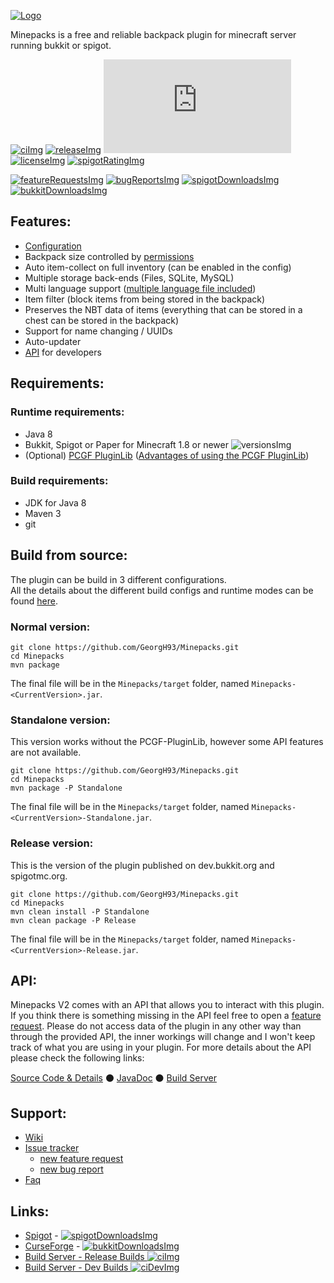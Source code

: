 <!-- Variables (this block will not be visible in the readme -->
[banner]: https://pcgamingfreaks.at/images/minepacks.png
[spigot]: https://www.spigotmc.org/resources/19286/
[spigotRatingImg]: https://img.shields.io/badge/dynamic/json.svg?color=brightgreen&label=rating&query=%24.rating.average&suffix=%20%2F%205&url=https%3A%2F%2Fapi.spiget.org%2Fv2%2Fresources%2F19286
[spigotDownloadsImg]: https://img.shields.io/badge/dynamic/json.svg?color=brightgreen&label=downloads%20%28spigotmc.org%29&query=%24.downloads&url=https%3A%2F%2Fapi.spiget.org%2Fv2%2Fresources%2F19286
[bukkit]: https://dev.bukkit.org/projects/minepacks
[bukkitDownloadsImg]: https://cf.way2muchnoise.eu/full_minepacks_downloads.svg
[versionsImg]: https://cf.way2muchnoise.eu/versions/minepacks.svg
[issues]: https://github.com/GeorgH93/Minepacks/issues
[wiki]: https://github.com/GeorgH93/Minepacks/wiki
[wikiFAQ]: https://github.com/GeorgH93/Minepacks/wiki/FAQ
[wikiPermissions]: https://github.com/GeorgH93/Minepacks/wiki/Permissions
[release]: https://github.com/GeorgH93/Minepacks/releases/latest
[releaseImg]: https://img.shields.io/github/release/GeorgH93/Minepacks.svg?label=github%20release
[license]: https://github.com/GeorgH93/Minepacks/blob/master/LICENSE
[licenseImg]: https://img.shields.io/github/license/GeorgH93/Minepacks.svg
[ci]: https://ci.pcgamingfreaks.at/job/Minepacks/
[ciImg]: https://ci.pcgamingfreaks.at/job/Minepacks/badge/icon
[ciDev]: https://ci.pcgamingfreaks.at/job/Minepacks%20Dev/
[ciDevImg]: https://ci.pcgamingfreaks.at/job/Minepacks%20Dev/badge/icon
[apiVersionImg]: https://img.shields.io/badge/dynamic/xml.svg?label=api-version&query=%2F%2Frelease[1]&url=https%3A%2F%2Frepo.pcgamingfreaks.at%2Frepository%2Fmaven-releases%2Fat%2Fpcgamingfreaks%2FMinepacks-API%2Fmaven-metadata.xml
[api]: https://github.com/GeorgH93/Minepacks/tree/master/Minepacks-API
[apiJavaDoc]: https://ci.pcgamingfreaks.at/job/Minepacks%20API/javadoc/
[apiBuilds]: https://ci.pcgamingfreaks.at/job/Minepacks%20API/
[bugReports]: https://github.com/GeorgH93/Minepacks/issues?q=is%3Aissue+is%3Aopen+label%3Abug
[bugReportsImg]: https://img.shields.io/github/issues/GeorgH93/Minepacks/bug.svg?label=bug%20reports
[reportBug]: https://github.com/GeorgH93/Minepacks/issues/new?labels=bug&template=bug.md
[featureRequests]: https://github.com/GeorgH93/Minepacks/issues?q=is%3Aissue+is%3Aopen+label%3Aenhancement
[featureRequestsImg]: https://img.shields.io/github/issues/GeorgH93/Minepacks/enhancement.svg?label=feature%20requests&color=informational
[requestFeature]: https://github.com/GeorgH93/Minepacks/issues/new?labels=enhancement&template=feature.md
[config]: https://github.com/GeorgH93/Minepacks/blob/master/Minepacks/resources/config.yml
[pcgfPluginLib]: https://github.com/GeorgH93/PCGF_PluginLib
[pcgfPluginLibAdvantages]: https://github.com/GeorgH93/Minepacks/wiki/Build-and-Mode-comparison#Advantages-of-using-the-PCGF-PluginLib
[languages]: https://github.com/GeorgH93/Minepacks/tree/master/Minepacks/resources/lang
<!-- End of variables block -->

[![Logo][banner]][spigot]

Minepacks is a free and reliable backpack plugin for minecraft server running bukkit or spigot.

[![ciImg]][ci] [![releaseImg]][release]
[![apiVersionImg]][api] [![licenseImg]][license] [![spigotRatingImg]][spigot]

[![featureRequestsImg]][featureRequests] [![bugReportsImg]][bugReports]
[![spigotDownloadsImg]][spigot] [![bukkitDownloadsImg]][bukkit]

## Features:
* [Configuration][config]
* Backpack size controlled by [permissions][wikiPermissions]
* Auto item-collect on full inventory (can be enabled in the config)
* Multiple storage back-ends (Files, SQLite, MySQL)
* Multi language support ([multiple language file included][languages])
* Item filter (block items from being stored in the backpack)
* Preserves the NBT data of items (everything that can be stored in a chest can be stored in the backpack)
* Support for name changing / UUIDs
* Auto-updater
* [API][api] for developers

## Requirements:
### Runtime requirements:
* Java 8
* Bukkit, Spigot or Paper for Minecraft 1.8 or newer ![versionsImg]
* (Optional) [PCGF PluginLib][pcgfPluginLib] ([Advantages of using the PCGF PluginLib][pcgfPluginLibAdvantages])

### Build requirements:

* JDK for Java 8
* Maven 3
* git

## Build from source:
The plugin can be build in 3 different configurations.  
All the details about the different build configs and runtime modes can be found [here](https://github.com/GeorgH93/Minepacks/wiki/Build-and-Mode-comparison).

### Normal version:
```
git clone https://github.com/GeorgH93/Minepacks.git
cd Minepacks
mvn package
```
The final file will be in the `Minepacks/target` folder, named `Minepacks-<CurrentVersion>.jar`.

### Standalone version:
This version works without the PCGF-PluginLib, however some API features are not available.
```
git clone https://github.com/GeorgH93/Minepacks.git
cd Minepacks
mvn package -P Standalone
```
The final file will be in the `Minepacks/target` folder, named `Minepacks-<CurrentVersion>-Standalone.jar`.

### Release version:
This is the version of the plugin published on dev.bukkit.org and spigotmc.org.
```
git clone https://github.com/GeorgH93/Minepacks.git
cd Minepacks
mvn clean install -P Standalone
mvn clean package -P Release
```
The final file will be in the `Minepacks/target` folder, named `Minepacks-<CurrentVersion>-Release.jar`.

## API:
Minepacks V2 comes with an API that allows you to interact with this plugin.
If you think there is something missing in the API feel free to open a [feature request][requestFeature].
Please do not access data of the plugin in any other way than through the provided API, the inner workings will change and I won't keep track of what you are using in your plugin.
For more details about the API please check the following links:

[Source Code & Details][api] ⚫ [JavaDoc][apiJavaDoc] ⚫ [Build Server][apiBuilds]

## Support:
* [Wiki][wiki]
* [Issue tracker][issues]
  * [new feature request][requestFeature]
  * [new bug report][reportBug]
* [Faq][wikiFAQ]

## Links:
* [Spigot][spigot] - [![spigotDownloadsImg]][spigot]
* [CurseForge][bukkit] - [![bukkitDownloadsImg]][bukkit]
* [Build Server - Release Builds ![ciImg]][ci]
* [Build Server - Dev Builds ![ciDevImg]][ciDev]
